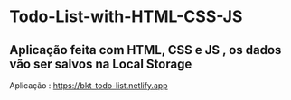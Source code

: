 # Todo-List-with-HTML-CSS-JS

## Aplicação feita com HTML, CSS e JS , os dados vão ser salvos na Local Storage 

Aplicação : https://bkt-todo-list.netlify.app
